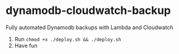 # dynamodb-cloudwatch-backup
Fully automated Dynamodb backups with Lambda and Cloudwatch

1. Run `chmod +x ./deploy.sh && ./deploy.sh`
2. Have fun
